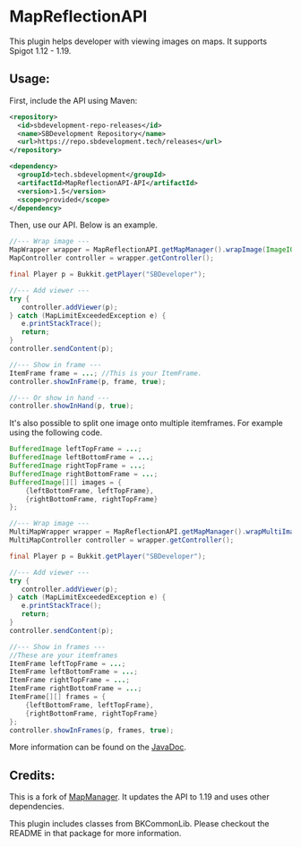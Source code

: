 # MapReflectionAPI

This plugin helps developer with viewing images on maps. It supports Spigot 1.12 - 1.19.

## Usage:

First, include the API using Maven:

```xml
<repository>
  <id>sbdevelopment-repo-releases</id>
  <name>SBDevelopment Repository</name>
  <url>https://repo.sbdevelopment.tech/releases</url>
</repository>

<dependency>
  <groupId>tech.sbdevelopment</groupId>
  <artifactId>MapReflectionAPI-API</artifactId>
  <version>1.5</version>
  <scope>provided</scope>
</dependency>
```

Then, use our API. Below is an example.

```java
//--- Wrap image ---
MapWrapper wrapper = MapReflectionAPI.getMapManager().wrapImage(ImageIO.read(new File("image.png")));
MapController controller = wrapper.getController();

final Player p = Bukkit.getPlayer("SBDeveloper");

//--- Add viewer ---
try {
   controller.addViewer(p);
} catch (MapLimitExceededException e) {
   e.printStackTrace();
   return;
}
controller.sendContent(p);

//--- Show in frame ---
ItemFrame frame = ...; //This is your ItemFrame.
controller.showInFrame(p, frame, true);

//--- Or show in hand ---
controller.showInHand(p, true);
```

It's also possible to split one image onto multiple itemframes. For example using the following code.

```java
BufferedImage leftTopFrame = ...;
BufferedImage leftBottomFrame = ...;
BufferedImage rightTopFrame = ...;
BufferedImage rightBottomFrame = ...;
BufferedImage[][] images = {
    {leftBottomFrame, leftTopFrame},
    {rightBottomFrame, rightTopFrame}
};

//--- Wrap image ---
MultiMapWrapper wrapper = MapReflectionAPI.getMapManager().wrapMultiImage(images);
MultiMapController controller = wrapper.getController();

final Player p = Bukkit.getPlayer("SBDeveloper");

//--- Add viewer ---
try {
   controller.addViewer(p);
} catch (MapLimitExceededException e) {
   e.printStackTrace();
   return;
}
controller.sendContent(p);

//--- Show in frames ---
//These are your itemframes
ItemFrame leftTopFrame = ...;
ItemFrame leftBottomFrame = ...;
ItemFrame rightTopFrame = ...;
ItemFrame rightBottomFrame = ...;
ItemFrame[][] frames = {
    {leftBottomFrame, leftTopFrame},
    {rightBottomFrame, rightTopFrame}
};
controller.showInFrames(p, frames, true);
```

More information can be found on the [JavaDoc](https://sbdevelopment.tech/javadoc/mapreflectionapi/).

## Credits:

This is a fork of [MapManager](https://github.com/InventivetalentDev/MapManager). It updates the API to 1.19 and uses
other dependencies.

This plugin includes classes from BKCommonLib. Please checkout the README in that package for more information.

